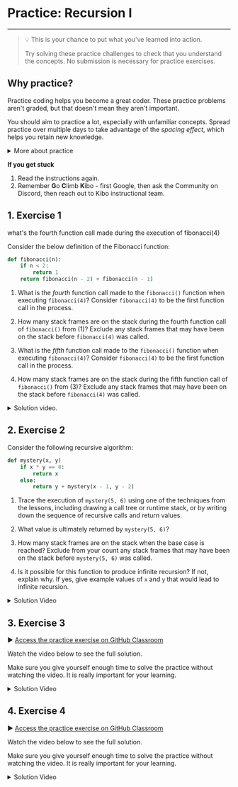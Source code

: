 # Practice: Recursion I

---

> 💡 This is your chance to put what you've learned into action.
>
> Try solving these practice challenges to check that you understand the concepts.
> No submission is necessary for practice exercises.

## Why practice?

Practice coding helps you become a great coder. These practice problems aren't
graded, but that doesn't mean they aren't important.

You should aim to practice a lot, especially with unfamiliar concepts. Spread practice over multiple days to take advantage of the _spacing effect_, which helps you retain new knowledge.

<details><summary>More about practice</summary>

Practice helps you understand what you know, and what you don't know. It can be easy to trick yourself into thinking you understand something when you
do not -- or that you don't understand when you do. Practicing by writing code
or debugging code will help you find out what you really understand, and where
you are still confused.

Practice helps build confidence in your coding. The more programs you write, and
the more problems you solve, the more you learn that you are a capable coder and
problem-solver.

Practice doesn't always feel good - sometimes you'll be stumped! But, practice
shouldn't feel super frustrating either. If you find yourself getting angry at
yourself or the code, it's a good time to take a break and ask for help.

The **solutions** to each challenge are available, and you can view a video of the solution below each challenge.

* Try to go through the whole challenge without using the solution.
* If you can’t do the challenge without looking the solution, it means you don’t understand the material well enough yet.
* Try the next practice challenges without looking at the solution. If you need more practice challenges, reach out on Discord.

</details>

<aside>

**If you get stuck**
1. Read the instructions again.
2. Remember **G**o **C**limb **K**ibo - first Google, then ask the Community on Discord, then reach out to Kibo instructional team.

</aside>

## 1. Exercise 1

what's the fourth function call made during the execution of fibonacci(4)

Consider the below definition of the Fibonacci function:

```python
def fibonacci(n):
    if n < 2:
        return 1
    return fibonacci(n - 2) + fibonacci(n - 1)
```

1. What is the *fourth* function call made to the `fibonacci()` function when executing `fibonacci(4)`? Consider `fibonacci(4)` to be the first function call in the process.

2. How many stack frames are on the stack during the fourth function call of `fibonacci()` from (1)? Exclude any stack frames that may have been on the stack before `fibonacci(4)` was called.

3. What is the *fifth* function call made to the `fibonacci()` function when executing `fibonacci(4)`? Consider `fibonacci(4)` to be the first function call in the process.

4. How many stack frames are on the stack during the fifth function call of `fibonacci()` from (3)? Exclude any stack frames that may have been on the stack before `fibonacci(4)` was called.

<details><summary>Solution video.</summary>

> VIDEO. Solution video.

</details>

## 2. Exercise 2

Consider the following recursive algorithm:

```python
def mystery(x, y)
    if x * y == 0:
        return x
    else:
        return y + mystery(x - 1, y - 2)
```

1. Trace the execution of `mystery(5, 6)` using one of the techniques from the lessons, including drawing a call tree or runtime stack, or by writing down the sequence of recursive calls and return values.

2. What value is ultimately returned by `mystery(5, 6)`?

3. How many stack frames are on the stack when the base case is reached? Exclude from your count any stack frames that may have been on the stack before `mystery(5, 6)` was called.

4. Is it possible for this function to produce infinite recursion? If not, explain why. If yes, give example values of `x` and `y` that would lead to infinite recursion.

<details><summary>Solution Video</summary>

> VIDEO. Solution video.

</details>

## 3. Exercise 3

▶️ [Access the practice exercise on GitHub Classroom](https://classroom.github.com/a/FEDpOlIQ)

Watch the video below to see the full solution.

Make sure you give yourself enough time to solve the practice without watching the video. It is really important for your learning.

<details><summary>Solution Video</summary>

> VIDEO. Solution video.

</details>

## 4. Exercise 4

▶️ [Access the practice exercise on GitHub Classroom](https://classroom.github.com/a/h5NW84O5)

Watch the video below to see the full solution.

Make sure you give yourself enough time to solve the practice without watching the video. It is really important for your learning.

<details><summary>Solution Video</summary>

> VIDEO. Solution video.

</details>

